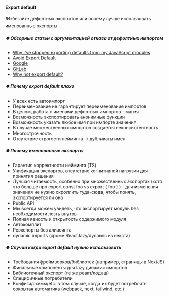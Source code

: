 #### Export default

❗Избегайте дефолтных экспортов или почему лучше использовать именованные экспорты

##### ⏺️ Обзорные статьи с аргументацией отказа от дефолтных импортом
* [Why I've stopped exporting defaults from my JavaScript modules](https://humanwhocodes.com/blog/2019/01/stop-using-default-exports-javascript-module/)
* [Avoid Export Default](https://basarat.gitbook.io/typescript/main-1/defaultisbad)
* [Google](https://google.github.io/styleguide/jsguide.html#es-module-exports)
* [GitLab](https://docs.gitlab.com/ee/development/fe_guide/style/javascript.html#es-module-syntax)
* [Why not export default?](https://t.me/why_not_export_default)


##### ⏺️ Почему export default плохо
* У всех есть автоимпорт
* Переименование не гарантирует переименование импортов
* В целом, работа с именами дефолтных импортов - магия
* Возможность экспортировать анонимные функции
* Возможность указать любое имя при импорте значения
* В случае множественных импортов создается неконсистентность
* Многострочность
* Отсутствие строгости нейминга -> дубликаты имен

##### ⏺️ Почему именованные экспорты
* Гарантия корректности нейминга (TS)
* Унификация экспортов, отсутствие когнитивной нагрузки для принятия решения
* Лучшая читаемость, особенно при множественных экспортах (хотя это больше про export const foo vs export { foo } ) - для изменения значения не нужно скроллить туда-сюда, чтобы понять, экспортируется ли оно
* Public API
* Мы всегда можем увидеть, что экспортирует модуль без необходимости лезть внутрь
* Полная явность и открытость содержимого модуля
* Автокомплит
* Реэкспорты без алиасинга
* dynamic imports (кроме React.lazy/dynamic из некста)

##### ⏺️ Случаи когда export default нужно использовать
* Требования фреймворков/библиотек (например, страницы в NextJS)
* Финальные компоненты для lazy динамик импортов
* Библиотечный экспорт (те же реакт/лодаш)
* Специфичные потребители
* Конфиги/схемы/etc. в том случае, когда их будет потреблять сокрытая автоматика (webpack, next, tailwind, etc.)



